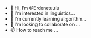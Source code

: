 - 👋 Hi, I’m @Erdenetuulu
- 👀 I’m interested in linguistics...
- 🌱 I’m currently learning al;gorithm...
- 💞️ I’m looking to collaborate on ...
- 📫 How to reach me ...

<!---
Erdenetuulu/Erdenetuulu is a ✨ special ✨ repository because its `README.md` (this file) appears on your GitHub profile.
You can click the Preview link to take a look at your changes.
--->
